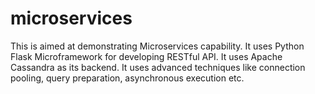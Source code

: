 # microservices
This is aimed at demonstrating Microservices capability.
It uses Python Flask Microframework for developing RESTful API.
It uses Apache Cassandra as its backend.
It uses advanced techniques like connection pooling, query preparation, asynchronous execution etc.
